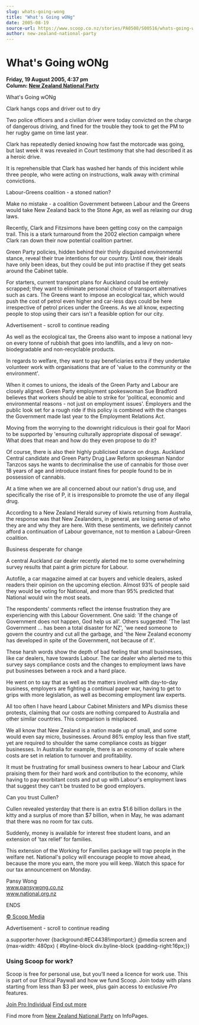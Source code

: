 ```yaml
---
slug: whats-going-wong
title: "What's Going wONg"
date: 2005-08-19
source-url: https://www.scoop.co.nz/stories/PA0508/S00516/whats-going-wong.htm
author: new-zealand-national-party
---
```

What's Going wONg
=================

**Friday, 19 August 2005, 4:37 pm**  
**Column: [New Zealand National Party](https://info.scoop.co.nz/New_Zealand_National_Party)**

What's Going wONg

Clark hangs cops and driver out to dry

Two police officers and a civilian driver were today convicted on the charge of dangerous driving, and fined for the trouble they took to get the PM to her rugby game on time last year.

Clark has repeatedly denied knowing how fast the motorcade was going, but last week it was revealed in Court testimony that she had described it as a heroic drive.

It is reprehensible that Clark has washed her hands of this incident while three people, who were acting on instructions, walk away with criminal convictions.

Labour-Greens coalition - a stoned nation?

Make no mistake - a coalition Government between Labour and the Greens would take New Zealand back to the Stone Age, as well as relaxing our drug laws.

Recently, Clark and Fitzsimons have been getting cosy on the campaign trail. This is a stark turnaround from the 2002 election campaign where Clark ran down their now potential coalition partner.

Green Party policies, hidden behind their thinly disguised environmental stance, reveal their true intentions for our country. Until now, their ideals have only been ideas, but they could be put into practise if they get seats around the Cabinet table.

For starters, current transport plans for Auckland could be entirely scrapped; they want to eliminate personal choice of transport alternatives such as cars. The Greens want to impose an ecological tax, which would push the cost of petrol even higher and car-less days could be here irrespective of petrol prices under the Greens. As we all know, expecting people to stop using their cars isn't a feasible option for our city.

Advertisement - scroll to continue reading





As well as the ecological tax, the Greens also want to impose a national levy on every tonne of rubbish that goes into landfills, and a levy on non-biodegradable and non-recyclable products.

In regards to welfare, they want to pay beneficiaries extra if they undertake volunteer work with organisations that are of 'value to the community or the environment'.

When it comes to unions, the ideals of the Green Party and Labour are closely aligned. Green Party employment spokeswoman Sue Bradford believes that workers should be able to strike for 'political, economic and environmental reasons - not just on employment issues'. Employers and the public look set for a rough ride if this policy is combined with the changes the Government made last year to the Employment Relations Act.

Moving from the worrying to the downright ridiculous is their goal for Maori to be supported by 'ensuring culturally appropriate disposal of sewage'. What does that mean and how do they even propose to do it?

Of course, there is also their highly publicised stance on drugs. Auckland Central candidate and Green Party Drug Law Reform spokesman Nandor Tanzcos says he wants to decriminalise the use of cannabis for those over 18 years of age and introduce instant fines for people found to be in possession of cannabis.

At a time when we are all concerned about our nation's drug use, and specifically the rise of P, it is irresponsible to promote the use of any illegal drug.

According to a New Zealand Herald survey of kiwis returning from Australia, the response was that New Zealanders, in general, are losing sense of who they are and why they are here. With these sentiments, we definitely cannot afford a continuation of Labour governance, not to mention a Labour-Green coalition.

Business desperate for change

A central Auckland car dealer recently alerted me to some overwhelming survey results that paint a grim picture for Labour.

Autofile, a car magazine aimed at car buyers and vehicle dealers, asked readers their opinion on the upcoming election. Almost 93% of people said they would be voting for National, and more than 95% predicted that National would win the most seats.

The respondents' comments reflect the intense frustration they are experiencing with this Labour Government. One said: 'If the change of Government does not happen, God help us all'. Others suggested: 'The last Government ... has been a total disaster for NZ', 'we need someone to govern the country and cut all the garbage, and 'the New Zealand economy has developed in spite of the Government, not because of it'.

These harsh words show the depth of bad feeling that small businesses, like car dealers, have towards Labour. The car dealer who alerted me to this survey says compliance costs and the changes to employment laws have put businesses between a rock and a hard place.

He went on to say that as well as the matters involved with day-to-day business, employers are fighting a continual paper war, having to get to grips with more legislation, as well as becoming employment law experts.

All too often I have heard Labour Cabinet Ministers and MPs dismiss these protests, claiming that our costs are nothing compared to Australia and other similar countries. This comparison is misplaced.

We all know that New Zealand is a nation made up of small, and some would even say micro, businesses. Around 86% employ less than five staff, yet are required to shoulder the same compliance costs as bigger businesses. In Australia for example, there is an economy of scale where costs are set in relation to turnover and profitability.

It must be frustrating for small business owners to hear Labour and Clark praising them for their hard work and contribution to the economy, while having to pay exorbitant costs and put up with Labour's employment laws that suggest they can't be trusted to be good employers.

Can you trust Cullen?

Cullen revealed yesterday that there is an extra $1.6 billion dollars in the kitty and a surplus of more than $7 billion, when in May, he was adamant that there was no room for tax cuts.

Suddenly, money is available for interest free student loans, and an extension of 'tax relief' for families.

This extension of the Working for Families package will trap people in the welfare net. National's policy will encourage people to move ahead, because the more you earn, the more you will keep. Watch this space for our tax announcement on Monday.

Pansy Wong  
www.pansywong.co.nz  
www.national.org.nz

ENDS

[© Scoop Media](http://www.scoop.co.nz/about/terms.html)  

Advertisement - scroll to continue reading



a.supporter:hover {background:#EC4438!important;} @media screen and (max-width: 480px) { #byline-block div.byline-block {padding-right:16px;}}

### Using Scoop for work?

Scoop is free for personal use, but you’ll need a licence for work use. This is part of our Ethical Paywall and how we fund Scoop. Join today with plans starting from less than $3 per week, plus gain access to exclusive _Pro_ features.  
  
[Join Pro Individual](https://pro.scoop.co.nz/Individual/?from=ProIn24) [Find out more](https://pro.scoop.co.nz/using-scoop-for-work/?from=ProIn24)

Find more from [New Zealand National Party](https://info.scoop.co.nz/New_Zealand_National_Party) on InfoPages.